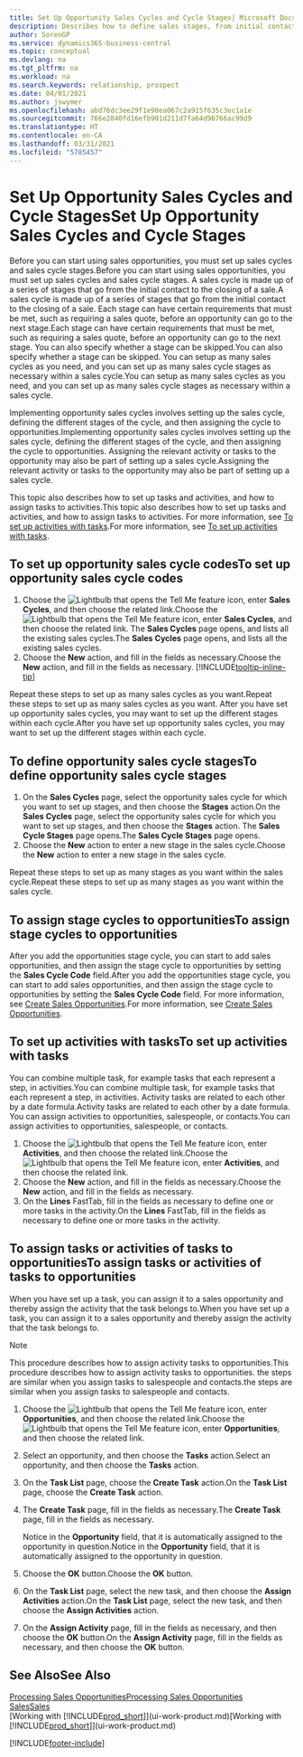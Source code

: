 ```yaml
---
title: Set Up Opportunity Sales Cycles and Cycle Stages| Microsoft Docs
description: Describes how to define sales stages, from initial contact to closing, to create a sales cycle and assign it to opportunities in Business Central.
author: SorenGP
ms.service: dynamics365-business-central
ms.topic: conceptual
ms.devlang: na
ms.tgt_pltfrm: na
ms.workload: na
ms.search.keywords: relationship, prospect
ms.date: 04/01/2021
ms.author: jswymer
ms.openlocfilehash: abd76dc3ee29f1e90ea067c2a915f635c3ec1a1e
ms.sourcegitcommit: 766e2840fd16efb901d211d7fa64d96766ac99d9
ms.translationtype: HT
ms.contentlocale: en-CA
ms.lasthandoff: 03/31/2021
ms.locfileid: "5785457"
---
```

# <a name="set-up-opportunity-sales-cycles-and-cycle-stages"></a><span data-ttu-id="2c9a0-103">Set Up Opportunity Sales Cycles and Cycle Stages</span><span class="sxs-lookup"><span data-stu-id="2c9a0-103">Set Up Opportunity Sales Cycles and Cycle Stages</span></span>
<span data-ttu-id="2c9a0-104">Before you can start using sales opportunities, you must set up sales cycles and sales cycle stages.</span><span class="sxs-lookup"><span data-stu-id="2c9a0-104">Before you can start using sales opportunities, you must set up sales cycles and sales cycle stages.</span></span> <span data-ttu-id="2c9a0-105">A sales cycle is made up of a series of stages that go from the initial contact to the closing of a sale.</span><span class="sxs-lookup"><span data-stu-id="2c9a0-105">A sales cycle is made up of a series of stages that go from the initial contact to the closing of a sale.</span></span> <span data-ttu-id="2c9a0-106">Each stage can have certain requirements that must be met, such as requiring a sales quote, before an opportunity can go to the next stage.</span><span class="sxs-lookup"><span data-stu-id="2c9a0-106">Each stage can have certain requirements that must be met, such as requiring a sales quote, before an opportunity can go to the next stage.</span></span> <span data-ttu-id="2c9a0-107">You can also specify whether a stage can be skipped.</span><span class="sxs-lookup"><span data-stu-id="2c9a0-107">You can also specify whether a stage can be skipped.</span></span> <span data-ttu-id="2c9a0-108">You can setup as many sales cycles as you need, and you can set up as many sales cycle stages as necessary within a sales cycle.</span><span class="sxs-lookup"><span data-stu-id="2c9a0-108">You can setup as many sales cycles as you need, and you can set up as many sales cycle stages as necessary within a sales cycle.</span></span>

<span data-ttu-id="2c9a0-109">Implementing opportunity sales cycles involves setting up the sales cycle, defining the different stages of the cycle, and then assigning the cycle to opportunities.</span><span class="sxs-lookup"><span data-stu-id="2c9a0-109">Implementing opportunity sales cycles involves setting up the sales cycle, defining the different stages of the cycle, and then assigning the cycle to opportunities.</span></span> <span data-ttu-id="2c9a0-110">Assigning the relevant activity or tasks to the opportunity may also be part of setting up a sales cycle.</span><span class="sxs-lookup"><span data-stu-id="2c9a0-110">Assigning the relevant activity or tasks to the opportunity may also be part of setting up a sales cycle.</span></span>

<span data-ttu-id="2c9a0-111">This topic also describes how to set up tasks and activities, and how to assign tasks to activities.</span><span class="sxs-lookup"><span data-stu-id="2c9a0-111">This topic also describes how to set up tasks and activities, and how to assign tasks to activities.</span></span> <span data-ttu-id="2c9a0-112">For more information, see [To set up activities with tasks](marketing-how-setup-opportunity-sales-cycles-stages.md#to-set-up-activities-with-tasks).</span><span class="sxs-lookup"><span data-stu-id="2c9a0-112">For more information, see [To set up activities with tasks](marketing-how-setup-opportunity-sales-cycles-stages.md#to-set-up-activities-with-tasks).</span></span>

## <a name="to-set-up-opportunity-sales-cycle-codes"></a><span data-ttu-id="2c9a0-113">To set up opportunity sales cycle codes</span><span class="sxs-lookup"><span data-stu-id="2c9a0-113">To set up opportunity sales cycle codes</span></span>
1. <span data-ttu-id="2c9a0-114">Choose the ![Lightbulb that opens the Tell Me feature](media/ui-search/search_small.png "Tell me what you want to do") icon, enter **Sales Cycles**, and then choose the related link.</span><span class="sxs-lookup"><span data-stu-id="2c9a0-114">Choose the ![Lightbulb that opens the Tell Me feature](media/ui-search/search_small.png "Tell me what you want to do") icon, enter **Sales Cycles**, and then choose the related link.</span></span> <span data-ttu-id="2c9a0-115">The **Sales Cycles** page opens, and lists all the existing sales cycles.</span><span class="sxs-lookup"><span data-stu-id="2c9a0-115">The **Sales Cycles** page opens, and lists all the existing sales cycles.</span></span>
2. <span data-ttu-id="2c9a0-116">Choose the **New** action, and fill in the fields as necessary.</span><span class="sxs-lookup"><span data-stu-id="2c9a0-116">Choose the **New** action, and fill in the fields as necessary.</span></span> [!INCLUDE[tooltip-inline-tip](includes/tooltip-inline-tip_md.md)]

<span data-ttu-id="2c9a0-117">Repeat these steps to set up as many sales cycles as you want.</span><span class="sxs-lookup"><span data-stu-id="2c9a0-117">Repeat these steps to set up as many sales cycles as you want.</span></span> <span data-ttu-id="2c9a0-118">After you have set up opportunity sales cycles, you may want to set up the different stages within each cycle.</span><span class="sxs-lookup"><span data-stu-id="2c9a0-118">After you have set up opportunity sales cycles, you may want to set up the different stages within each cycle.</span></span>

## <a name="to-define-opportunity-sales-cycle-stages"></a><span data-ttu-id="2c9a0-119">To define opportunity sales cycle stages</span><span class="sxs-lookup"><span data-stu-id="2c9a0-119">To define opportunity sales cycle stages</span></span>
1. <span data-ttu-id="2c9a0-120">On the **Sales Cycles** page, select the opportunity sales cycle for which you want to set up stages, and then choose the **Stages** action.</span><span class="sxs-lookup"><span data-stu-id="2c9a0-120">On the **Sales Cycles** page, select the opportunity sales cycle for which you want to set up stages, and then choose the **Stages** action.</span></span> <span data-ttu-id="2c9a0-121">The **Sales Cycle Stages** page opens.</span><span class="sxs-lookup"><span data-stu-id="2c9a0-121">The **Sales Cycle Stages** page opens.</span></span>
2. <span data-ttu-id="2c9a0-122">Choose the **New** action to enter a new stage in the sales cycle.</span><span class="sxs-lookup"><span data-stu-id="2c9a0-122">Choose the **New** action to enter a new stage in the sales cycle.</span></span>

<span data-ttu-id="2c9a0-123">Repeat these steps to set up as many stages as you want within the sales cycle.</span><span class="sxs-lookup"><span data-stu-id="2c9a0-123">Repeat these steps to set up as many stages as you want within the sales cycle.</span></span>

## <a name="to-assign-stage-cycles-to-opportunities"></a><span data-ttu-id="2c9a0-124">To assign stage cycles to opportunities</span><span class="sxs-lookup"><span data-stu-id="2c9a0-124">To assign stage cycles to opportunities</span></span>
<span data-ttu-id="2c9a0-125">After you add the opportunities stage cycle, you can start to add sales opportunities, and then assign the stage cycle to opportunities by setting the **Sales Cycle Code** field.</span><span class="sxs-lookup"><span data-stu-id="2c9a0-125">After you add the opportunities stage cycle, you can start to add sales opportunities, and then assign the stage cycle to opportunities by setting the **Sales Cycle Code** field.</span></span> <span data-ttu-id="2c9a0-126">For more information, see [Create Sales Opportunities](marketing-how-create-opportunities.md).</span><span class="sxs-lookup"><span data-stu-id="2c9a0-126">For more information, see [Create Sales Opportunities](marketing-how-create-opportunities.md).</span></span>

## <a name="to-set-up-activities-with-tasks"></a><span data-ttu-id="2c9a0-127">To set up activities with tasks</span><span class="sxs-lookup"><span data-stu-id="2c9a0-127">To set up activities with tasks</span></span>
<span data-ttu-id="2c9a0-128">You can combine multiple task, for example tasks that each represent a step, in activities.</span><span class="sxs-lookup"><span data-stu-id="2c9a0-128">You can combine multiple task, for example tasks that each represent a step, in activities.</span></span> <span data-ttu-id="2c9a0-129">Activity tasks are related to each other by a date formula.</span><span class="sxs-lookup"><span data-stu-id="2c9a0-129">Activity tasks are related to each other by a date formula.</span></span> <span data-ttu-id="2c9a0-130">You can assign activities to opportunities, salespeople, or contacts.</span><span class="sxs-lookup"><span data-stu-id="2c9a0-130">You can assign activities to opportunities, salespeople, or contacts.</span></span>

1. <span data-ttu-id="2c9a0-131">Choose the ![Lightbulb that opens the Tell Me feature](media/ui-search/search_small.png "Tell me what you want to do") icon, enter **Activities**, and then choose the related link.</span><span class="sxs-lookup"><span data-stu-id="2c9a0-131">Choose the ![Lightbulb that opens the Tell Me feature](media/ui-search/search_small.png "Tell me what you want to do") icon, enter **Activities**, and then choose the related link.</span></span>
2. <span data-ttu-id="2c9a0-132">Choose the **New** action, and fill in the fields as necessary.</span><span class="sxs-lookup"><span data-stu-id="2c9a0-132">Choose the **New** action, and fill in the fields as necessary.</span></span>
3. <span data-ttu-id="2c9a0-133">On the **Lines** FastTab, fill in the fields as necessary to define one or more tasks in the activity.</span><span class="sxs-lookup"><span data-stu-id="2c9a0-133">On the **Lines** FastTab, fill in the fields as necessary to define one or more tasks in the activity.</span></span>

## <a name="to-assign-tasks-or-activities-of-tasks-to-opportunities"></a><span data-ttu-id="2c9a0-134">To assign tasks or activities of tasks to opportunities</span><span class="sxs-lookup"><span data-stu-id="2c9a0-134">To assign tasks or activities of tasks to opportunities</span></span>
<span data-ttu-id="2c9a0-135">When you have set up a task, you can assign it to a sales opportunity and thereby assign the activity that the task belongs to.</span><span class="sxs-lookup"><span data-stu-id="2c9a0-135">When you have set up a task, you can assign it to a sales opportunity and thereby assign the activity that the task belongs to.</span></span>

> [!NOTE]  
>   <span data-ttu-id="2c9a0-136">This procedure describes how to assign activity tasks to opportunities.</span><span class="sxs-lookup"><span data-stu-id="2c9a0-136">This procedure describes how to assign activity tasks to opportunities.</span></span> <span data-ttu-id="2c9a0-137">the steps are similar when you assign tasks to salespeople and contacts.</span><span class="sxs-lookup"><span data-stu-id="2c9a0-137">the steps are similar when you assign tasks to salespeople and contacts.</span></span>

1. <span data-ttu-id="2c9a0-138">Choose the ![Lightbulb that opens the Tell Me feature](media/ui-search/search_small.png "Tell me what you want to do") icon, enter **Opportunities**, and then choose the related link.</span><span class="sxs-lookup"><span data-stu-id="2c9a0-138">Choose the ![Lightbulb that opens the Tell Me feature](media/ui-search/search_small.png "Tell me what you want to do") icon, enter **Opportunities**, and then choose the related link.</span></span>
2. <span data-ttu-id="2c9a0-139">Select an opportunity, and then choose the **Tasks** action.</span><span class="sxs-lookup"><span data-stu-id="2c9a0-139">Select an opportunity, and then choose the **Tasks** action.</span></span>
3. <span data-ttu-id="2c9a0-140">On the **Task List** page, choose the **Create Task** action.</span><span class="sxs-lookup"><span data-stu-id="2c9a0-140">On the **Task List** page, choose the **Create Task** action.</span></span>
4.  <span data-ttu-id="2c9a0-141">The **Create Task** page, fill in the fields as necessary.</span><span class="sxs-lookup"><span data-stu-id="2c9a0-141">The **Create Task** page, fill in the fields as necessary.</span></span>

    <span data-ttu-id="2c9a0-142">Notice in the **Opportunity** field, that it is automatically assigned to the opportunity in question.</span><span class="sxs-lookup"><span data-stu-id="2c9a0-142">Notice in the **Opportunity** field, that it is automatically assigned to the opportunity in question.</span></span>
5. <span data-ttu-id="2c9a0-143">Choose the **OK** button.</span><span class="sxs-lookup"><span data-stu-id="2c9a0-143">Choose the **OK** button.</span></span>
6. <span data-ttu-id="2c9a0-144">On the **Task List** page, select the new task, and then choose the **Assign Activities** action.</span><span class="sxs-lookup"><span data-stu-id="2c9a0-144">On the **Task List** page, select the new task, and then choose the **Assign Activities** action.</span></span>
7. <span data-ttu-id="2c9a0-145">On the **Assign Activity** page, fill in the fields as necessary, and then choose the **OK** button.</span><span class="sxs-lookup"><span data-stu-id="2c9a0-145">On the **Assign Activity** page, fill in the fields as necessary, and then choose the **OK** button.</span></span>

## <a name="see-also"></a><span data-ttu-id="2c9a0-146">See Also</span><span class="sxs-lookup"><span data-stu-id="2c9a0-146">See Also</span></span>
[<span data-ttu-id="2c9a0-147">Processing Sales Opportunities</span><span class="sxs-lookup"><span data-stu-id="2c9a0-147">Processing Sales Opportunities</span></span>](marketing-processing-sales-opportunities.md)  
[<span data-ttu-id="2c9a0-148">Sales</span><span class="sxs-lookup"><span data-stu-id="2c9a0-148">Sales</span></span>](sales-manage-sales.md)  
<span data-ttu-id="2c9a0-149">[Working with [!INCLUDE[prod_short](includes/prod_short.md)]](ui-work-product.md)</span><span class="sxs-lookup"><span data-stu-id="2c9a0-149">[Working with [!INCLUDE[prod_short](includes/prod_short.md)]](ui-work-product.md)</span></span>


[!INCLUDE[footer-include](includes/footer-banner.md)]